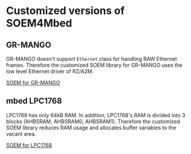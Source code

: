 # Customized versions of SOEM4Mbed

## GR-MANGO

GR-MANGO doesn't support `Ethernet` class for handling RAW Ethernet frames. Therefore the customized SOEM library for GR-MANGO uses the low level Ethernet driver of RZ/A2M. 

[SOEM for GR-MANGO](GR-MANGO)

## mbed LPC1768

LPC1768 has only 64kB RAM. In addition, LPC1768's RAM is divided into 3 blocks (AHBSRAM, AHBSRAM0, AHBSRAM1). Therefore the customized SOEM library reduces RAM usage and allocates buffer variables to the vacant area.

[SOEM for LPC1768](LPC1768)